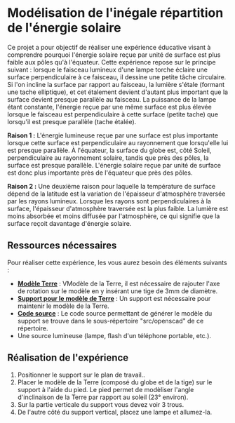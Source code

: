 # Modélisation de l'inégale répartition de l'énergie solaire

Ce projet a pour objectif de réaliser une expérience éducative visant à comprendre pourquoi l'énergie solaire reçue par unité de surface est plus faible aux pôles qu'à l'équateur. Cette expérience repose sur le principe suivant : lorsque le faisceau lumineux d'une lampe torche éclaire une surface perpendiculaire à ce faisceau, il dessine une petite tâche circulaire. Si l'on incline la surface par rapport au faisceau, la lumière s'étale (formant une tache elliptique), et cet étalement devient d'autant plus important que la surface devient presque parallèle au faisceau. La puissance de la lampe étant constante, l'énergie reçue par une même surface est plus élevée lorsque le faisceau est perpendiculaire à cette surface (petite tache) que lorsqu'il est presque parallèle (tache étalée).

**Raison 1 :** L'énergie lumineuse reçue par une surface est plus importante lorsque cette surface est perpendiculaire au rayonnement que lorsqu'elle lui est presque parallèle. À l'équateur, la surface du globe est, côté Soleil, perpendiculaire au rayonnement solaire, tandis que près des pôles, la surface est presque parallèle. L'énergie solaire reçue par unité de surface est donc plus importante près de l'équateur que près des pôles.

**Raison 2 :** Une deuxième raison pour laquelle la température de surface dépend de la latitude est la variation de l'épaisseur d'atmosphère traversée par les rayons lumineux. Lorsque les rayons sont perpendiculaires à la surface, l'épaisseur d'atmosphère traversée est la plus faible. La lumière est moins absorbée et moins diffusée par l'atmosphère, ce qui signifie que la surface reçoit davantage d'énergie solaire.

## Ressources nécessaires

Pour réaliser cette expérience, les vous aurez besoin des éléments suivants :
- [**Modèle Terre**](earth/model/stl) : VModèle de la Terre, il est nécessaire de rajouter l'axe de rotation sur le modèle en y insérant une tige de 3mm de diamètre.
- [**Support pour le modèle de Terre**](model/stl) : Un support est nécessaire pour maintenir le modèle de la Terre.
- [**Code source**](src/openscad) : Le code source permettant de générer le modèle du support se trouve dans le sous-répertoire "src/openscad" de ce répertoire.
- Une source lumineuse (lampe, flash d'un téléphone portable, etc.).


## Réalisation de l'expérience

1. Positionner le support sur le plan de travail..
2. Placer le modèle de la Terre (composé du globe et de la tige) sur le support à l'aide du pied. Le pied permet de modèliser l'angle d'inclinaison de la Terre par rapport au soleil (23° environ).
3. Sur la partie verticale du support vous devez voir 3 trous.
4. De l'autre côté du support vertical, placez une lampe et allumez-la.

